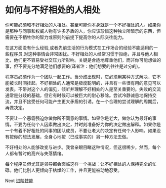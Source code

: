 # 如何与不好相处的人相处
[//]: # (Version:1.0.0)
你可能必须和不好相处的人相处。甚至可能你本身就是一个不好相处的人。如果你是那种与同事和权威人物有许多矛盾的人，你应该珍惜这种独立所暗示的东西，但需要在不牺牲你的智力或原则的前提下提高你的人际交往能力。

在这方面没有什么经验,或者先前生活的行为模式在工作场合的经验不能适用的一些程序员,对这种事情会非常困扰。不好相处的人经常习惯于拒绝，并且与他人相比，他们更不容易受社交压力所影响。关键是合适地尊重他们，而非你可能想做的事，但不要充分地满足他们想要的(译者注：他们想要的往往是过分的)。

程序员必须作为一个团队一起工作。当分歧出现时，它必须用某种方式解决，它不能被长时间挂起。不好相处的人通常是极度聪明的，并且有一些很有用的意见可以发表。不带对这个人的偏见，倾听并理解不好相处的人是至关重要的。失败的交流通常是分歧的基础，但它有时候可以被巨大的耐心移除。尝试冷静诚恳地保持交流，并且不接受任何可能产生更大矛盾的引诱。在一个合理的尝试理解的周期后，再做决定。

不要让一个恶霸强迫你做你所不同意的事情。如果你是老大，做你认为最好的事情。不要为任何个人因素做出决定，并时刻准备好为你的决定做出解释。如果你是一个有着不好相处的同事的团队成员，不要让老大的决定有任何个人影响。如果没有按你的想法发展，全身心地按（已成事实的）另一种方法去做。

不好相处的人能够改变与进步。我曾亲眼目睹这种情况，但这很稀少。然而，每个人都有暂时的高兴与失落情绪。

每个程序员但尤其是领导都会面临这样一个挑战：让不好相处的人保持完全的忙碌。他们比别人更倾向于枯燥的工作，并且更能被动地忍受。

Next [进阶技能](../../2-Intermediate)
